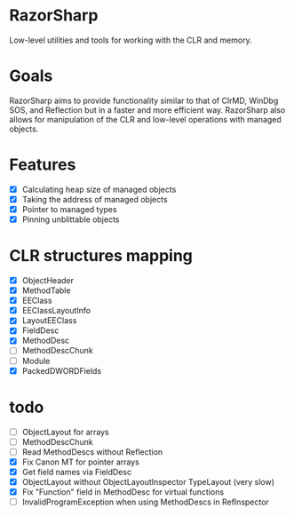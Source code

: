 # RazorSharp
Low-level utilities and tools for working with the CLR and memory.

# Goals

RazorSharp aims to provide functionality similar to that of ClrMD, WinDbg SOS, and Reflection but in a faster and more efficient way. 
RazorSharp also allows for manipulation of the CLR and low-level operations with managed objects.

# Features

- [x] Calculating heap size of managed objects
- [x] Taking the address of managed objects
- [x] Pointer to managed types
- [x] Pinning unblittable objects

# CLR structures mapping
- [x] ObjectHeader
- [x] MethodTable
- [x] EEClass
- [x] EEClassLayoutInfo
- [x] LayoutEEClass
- [x] FieldDesc
- [x] MethodDesc
- [ ] MethodDescChunk
- [ ] Module
- [x] PackedDWORDFields

# todo
- [ ] ObjectLayout for arrays
- [ ] MethodDescChunk
- [ ] Read MethodDescs without Reflection
- [x] Fix Canon MT for pointer arrays
- [x] Get field names via FieldDesc
- [x] ObjectLayout without ObjectLayoutInspector TypeLayout (very slow)
- [x] Fix "Function" field in MethodDesc for virtual functions
- [ ] InvalidProgramException when using MethodDescs in RefInspector<string>
